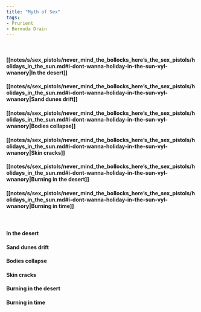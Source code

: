 ```yaml
---
title: "Myth of Sex"
tags:
- Prurient
- Bermuda Drain
---
```

&nbsp;
#### [[notes/s/sex_pistols/never_mind_the_bollocks_here’s_the_sex_pistols/holidays_in_the_sun.md#i-dont-wanna-holiday-in-the-sun-vyl-wnanory|In the desert]]
#### [[notes/s/sex_pistols/never_mind_the_bollocks_here’s_the_sex_pistols/holidays_in_the_sun.md#i-dont-wanna-holiday-in-the-sun-vyl-wnanory|Sand dunes drift]]
#### [[notes/s/sex_pistols/never_mind_the_bollocks_here’s_the_sex_pistols/holidays_in_the_sun.md#i-dont-wanna-holiday-in-the-sun-vyl-wnanory|Bodies collapse]]
#### [[notes/s/sex_pistols/never_mind_the_bollocks_here’s_the_sex_pistols/holidays_in_the_sun.md#i-dont-wanna-holiday-in-the-sun-vyl-wnanory|Skin cracks]]
#### [[notes/s/sex_pistols/never_mind_the_bollocks_here’s_the_sex_pistols/holidays_in_the_sun.md#i-dont-wanna-holiday-in-the-sun-vyl-wnanory|Burning in the desert]]
#### [[notes/s/sex_pistols/never_mind_the_bollocks_here’s_the_sex_pistols/holidays_in_the_sun.md#i-dont-wanna-holiday-in-the-sun-vyl-wnanory|Burning in time]]
&nbsp;
#### In the desert
#### Sand dunes drift
#### Bodies collapse
#### Skin cracks
#### Burning in the desert
#### Burning in time
